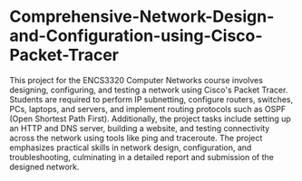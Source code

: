 # Comprehensive-Network-Design-and-Configuration-using-Cisco-Packet-Tracer

This project for the ENCS3320 Computer Networks course involves designing, configuring, and testing a network using Cisco's Packet Tracer. Students are required to perform IP subnetting, configure routers, switches, PCs, laptops, and servers, and implement routing protocols such as OSPF (Open Shortest Path First). Additionally, the project tasks include setting up an HTTP and DNS server, building a website, and testing connectivity across the network using tools like ping and traceroute. The project emphasizes practical skills in network design, configuration, and troubleshooting, culminating in a detailed report and submission of the designed network.
